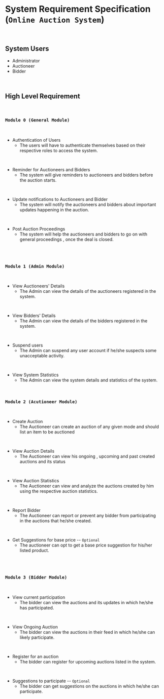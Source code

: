 # System Requirement Specification (`Online Auction System`)
<br />

## <b>System Users</b>

- Administrator
- Auctioneer
- Bidder

<br />

## <b>High Level Requirement</b>
<br/>

### `Module 0 (General Module)`
<br/>

- Authentication of Users
    - The users will have to authenticate themselves based on their respective roles to access the system.

<br/>

- Reminder for Auctioneers and Bidders
    - The system will give reminders to auctioneers and bidders before the auction starts.

<br />

- Update notifications to Auctioneers and Bidder
    - The system will notify the auctioneers and bidders about important updates happening in the auction.

<br/>

- Post Auction Proceedings
    - The system will help the auctioneers and bidders to go on with general proceedings , once the deal is closed.
<br/>
<br/>

### `Module 1 (Admin Module)`
<br />

- View Auctioneers' Details
    - The Admin can view the details of the auctioneers registered in the system.

<br />

- View Bidders' Details
    - The Admin can view the details of the bidders registered in the system.

<br />

- Suspend users
    - The Admin can suspend any user account if he/she suspects some unacceptable activity.

<br />

- View System Statistics
    - The Admin can view the system details and statistics of the system.

<br/>

### `Module 2 (Acutioneer Module)`
<br/>

- Create Auction
    - The Auctioneer can create an auction of any given mode and should list an item to be auctioned

<br />

- View Auction Details
    - The Auctioneer can view his ongoing , upcoming and past created auctions and its status

<br />

- View Auction Statistics
    - The Auctioneer can view and analyze the auctions created by him using the respective auction statistics.

<br />

- Report Bidder
    - The Auctioneer can report or prevent any bidder from participating in the auctions that he/she created.

<br />

- Get Suggestions for base price  -- `Optional`
    - The auctioneer can opt to get a base price suggestion for his/her listed product.
<br />


<br/>

### `Module 3 (Bidder Module)`

<br />

- View current participation
    - The bidder can view the auctions and its updates in which he/she has participated.

<br />

- View Ongoing Auction
    - The bidder can view the auctions in their feed in which he/she can likely participate.

<br />

- Register for an auction
    - The bidder can register for upcoming auctions listed in the system.

<br />

- Suggestions to participate -- `Optional`
    - The bidder can get suggestions on the auctions in which he/she can participate.

<br/>
